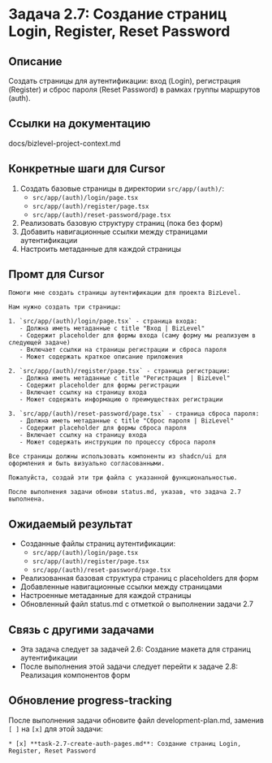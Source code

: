 # Задача 2.7: Создание страниц Login, Register, Reset Password

## Описание
Создать страницы для аутентификации: вход (Login), регистрация (Register) и сброс пароля (Reset Password) в рамках группы маршрутов (auth).

## Ссылки на документацию
docs/bizlevel-project-context.md

## Конкретные шаги для Cursor
1. Создать базовые страницы в директории `src/app/(auth)/`:
   - `src/app/(auth)/login/page.tsx`
   - `src/app/(auth)/register/page.tsx`
   - `src/app/(auth)/reset-password/page.tsx`
2. Реализовать базовую структуру страниц (пока без форм)
3. Добавить навигационные ссылки между страницами аутентификации
4. Настроить метаданные для каждой страницы

## Промт для Cursor
```
Помоги мне создать страницы аутентификации для проекта BizLevel.

Нам нужно создать три страницы:

1. `src/app/(auth)/login/page.tsx` - страница входа:
   - Должна иметь метаданные с title "Вход | BizLevel"
   - Содержит placeholder для формы входа (саму форму мы реализуем в следующей задаче)
   - Включает ссылки на страницы регистрации и сброса пароля
   - Может содержать краткое описание приложения

2. `src/app/(auth)/register/page.tsx` - страница регистрации:
   - Должна иметь метаданные с title "Регистрация | BizLevel"
   - Содержит placeholder для формы регистрации
   - Включает ссылку на страницу входа
   - Может содержать информацию о преимуществах регистрации

3. `src/app/(auth)/reset-password/page.tsx` - страница сброса пароля:
   - Должна иметь метаданные с title "Сброс пароля | BizLevel"
   - Содержит placeholder для формы сброса пароля
   - Включает ссылку на страницу входа
   - Может содержать инструкции по процессу сброса пароля

Все страницы должны использовать компоненты из shadcn/ui для оформления и быть визуально согласованными.

Пожалуйста, создай эти три файла с указанной функциональностью.

После выполнения задачи обнови status.md, указав, что задача 2.7 выполнена.
```

## Ожидаемый результат
- Созданные файлы страниц аутентификации:
  - `src/app/(auth)/login/page.tsx`
  - `src/app/(auth)/register/page.tsx`
  - `src/app/(auth)/reset-password/page.tsx`
- Реализованная базовая структура страниц с placeholders для форм
- Добавленные навигационные ссылки между страницами
- Настроенные метаданные для каждой страницы
- Обновленный файл status.md с отметкой о выполнении задачи 2.7

## Связь с другими задачами
- Эта задача следует за задачей 2.6: Создание макета для страниц аутентификации
- После выполнения этой задачи следует перейти к задаче 2.8: Реализация компонентов форм

## Обновление progress-tracking
После выполнения задачи обновите файл development-plan.md, заменив `[ ]` на `[x]` для этой задачи:
```
* [x] **task-2.7-create-auth-pages.md**: Создание страниц Login, Register, Reset Password
```
